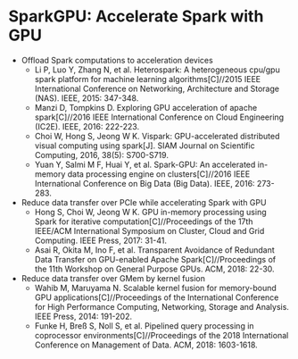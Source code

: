 # SparkGPU: Accelerate Spark with GPU

- Offload Spark computations to acceleration devices
  -  Li P, Luo Y, Zhang N, et al. Heterospark: A heterogeneous cpu/gpu spark platform for machine learning algorithms[C]//2015 IEEE International Conference on Networking, Architecture and Storage (NAS). IEEE, 2015: 347-348. 
  -  Manzi D, Tompkins D. Exploring GPU acceleration of apache spark[C]//2016 IEEE International Conference on Cloud Engineering (IC2E). IEEE, 2016: 222-223. 
  -  Choi W, Hong S, Jeong W K. Vispark: GPU-accelerated distributed visual computing using spark[J]. SIAM Journal on Scientific Computing, 2016, 38(5): S700-S719. 
  -  Yuan Y, Salmi M F, Huai Y, et al. Spark-GPU: An accelerated in-memory data processing engine on clusters[C]//2016 IEEE International Conference on Big Data (Big Data). IEEE, 2016: 273-283. 
- Reduce data transfer over PCIe while accelerating Spark with GPU
  -  Hong S, Choi W, Jeong W K. GPU in-memory processing using Spark for iterative computation[C]//Proceedings of the 17th IEEE/ACM International Symposium on Cluster, Cloud and Grid Computing. IEEE Press, 2017: 31-41. 
  -  Asai R, Okita M, Ino F, et al. Transparent Avoidance of Redundant Data Transfer on GPU-enabled Apache Spark[C]//Proceedings of the 11th Workshop on General Purpose GPUs. ACM, 2018: 22-30. 
- Reduce data transfer over GMem by kernel fusion
  -  Wahib M, Maruyama N. Scalable kernel fusion for memory-bound GPU applications[C]//Proceedings of the International Conference for High Performance Computing, Networking, Storage and Analysis. IEEE Press, 2014: 191-202. 
  - Funke H, Breß S, Noll S, et al. Pipelined query processing in coprocessor environments[C]//Proceedings of the 2018 International Conference on Management of Data. ACM, 2018: 1603-1618. 
